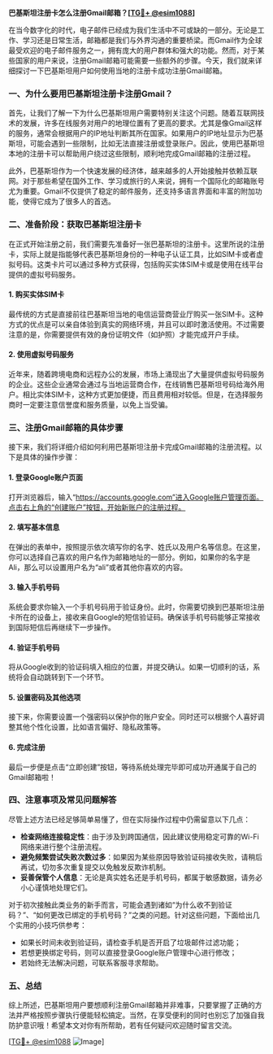 **巴基斯坦注册卡怎么注册Gmail邮箱？[[TG💪+ @esim1088](https://t.me/s/esim1088)]**

在当今数字化的时代，电子邮件已经成为我们生活中不可或缺的一部分。无论是工作、学习还是日常生活，邮箱都是我们与外界沟通的重要桥梁。而Gmail作为全球最受欢迎的电子邮件服务之一，拥有庞大的用户群体和强大的功能。然而，对于某些国家的用户来说，注册Gmail邮箱可能需要一些额外的步骤。今天，我们就来详细探讨一下巴基斯坦用户如何使用当地的注册卡成功注册Gmail邮箱。

### 一、为什么要用巴基斯坦注册卡注册Gmail？

首先，让我们了解一下为什么巴基斯坦用户需要特别关注这个问题。随着互联网技术的发展，许多在线服务对用户的地理位置有了更高的要求。尤其是像Gmail这样的服务，通常会根据用户的IP地址判断其所在国家。如果用户的IP地址显示为巴基斯坦，可能会遇到一些限制，比如无法直接注册或登录账户。因此，使用巴基斯坦本地的注册卡可以帮助用户绕过这些限制，顺利地完成Gmail邮箱的注册过程。

此外，巴基斯坦作为一个快速发展的经济体，越来越多的人开始接触并依赖互联网。对于那些希望在国外工作、学习或旅行的人来说，拥有一个国际化的邮箱账号尤为重要。Gmail不仅提供了稳定的邮件服务，还支持多语言界面和丰富的附加功能，使得它成为了很多人的首选。

### 二、准备阶段：获取巴基斯坦注册卡

在正式开始注册之前，我们需要先准备好一张巴基斯坦的注册卡。这里所说的注册卡，实际上就是指能够代表巴基斯坦身份的一种电子认证工具，比如SIM卡或者虚拟号码。这类卡片可以通过多种方式获得，包括购买实体SIM卡或是使用在线平台提供的虚拟号码服务。

#### 1. 购买实体SIM卡
最传统的方式是直接前往巴基斯坦当地的电信运营商营业厅购买一张SIM卡。这种方式的优点是可以亲自体验到真实的网络环境，并且可以即时激活使用。不过需要注意的是，你需要提供有效的身份证明文件（如护照）才能完成开户手续。

#### 2. 使用虚拟号码服务
近年来，随着跨境电商和远程办公的发展，市场上涌现出了大量提供虚拟号码服务的企业。这些企业通常会通过与当地运营商合作，在线销售巴基斯坦号码给海外用户。相比实体SIM卡，这种方式更加便捷，而且费用相对较低。但是，在选择服务商时一定要注意信誉度和服务质量，以免上当受骗。

### 三、注册Gmail邮箱的具体步骤

接下来，我们将详细介绍如何利用巴基斯坦注册卡完成Gmail邮箱的注册流程。以下是具体的操作步骤：

#### 1. 登录Google账户页面
打开浏览器后，输入“https://accounts.google.com”进入Google账户管理页面。点击右上角的“创建账户”按钮，开始新账户的注册过程。

#### 2. 填写基本信息
在弹出的表单中，按照提示依次填写你的名字、姓氏以及用户名等信息。在这里，你可以选择自己喜欢的用户名作为邮箱地址的一部分。例如，如果你的名字是Ali，那么可以设置用户名为“ali”或者其他你喜欢的内容。

#### 3. 输入手机号码
系统会要求你输入一个手机号码用于验证身份。此时，你需要切换到巴基斯坦注册卡所在的设备上，接收来自Google的短信验证码。确保该手机号码能够正常接收到国际短信后再继续下一步操作。

#### 4. 验证手机号码
将从Google收到的验证码填入相应的位置，并提交确认。如果一切顺利的话，系统将会自动跳转到下一个环节。

#### 5. 设置密码及其他选项
接下来，你需要设置一个强密码以保护你的账户安全。同时还可以根据个人喜好调整其他个性化设置，比如语言偏好、隐私政策等。

#### 6. 完成注册
最后一步便是点击“立即创建”按钮，等待系统处理完毕即可成功开通属于自己的Gmail邮箱啦！

### 四、注意事项及常见问题解答

尽管上述方法已经足够简单易懂了，但在实际操作过程中仍需留意以下几点：

- **检查网络连接稳定性**：由于涉及到跨国通信，因此建议使用稳定可靠的Wi-Fi网络来进行整个注册流程。
- **避免频繁尝试失败次数过多**：如果因为某些原因导致验证码接收失败，请稍后再试，切勿多次重复提交以免触发反欺诈机制。
- **妥善保管个人信息**：无论是真实姓名还是手机号码，都属于敏感数据，请务必小心谨慎地处理它们。

对于初次接触此类业务的新手而言，可能会遇到诸如“为什么收不到验证码？”、“如何更改已绑定的手机号码？”之类的问题。针对这些问题，下面给出几个实用的小技巧供参考：

- 如果长时间未收到验证码，请检查手机是否开启了垃圾邮件过滤功能；
- 若想更换绑定号码，则可以直接登录Google账户管理中心进行修改；
- 若始终无法解决问题，可联系客服寻求帮助。

### 五、总结

综上所述，巴基斯坦用户要想顺利注册Gmail邮箱并非难事，只要掌握了正确的方法并严格按照步骤执行便能轻松搞定。当然，在享受便利的同时也别忘了加强自我防护意识哦！希望本文对你有所帮助，若有任何疑问欢迎随时留言交流。

[[TG💪+ @esim1088](https://t.me/s/esim1088) ![Image](https://i.postimg.cc/4NQfJmqS/Snipaste-2025-05-13-00-14-12.png)]